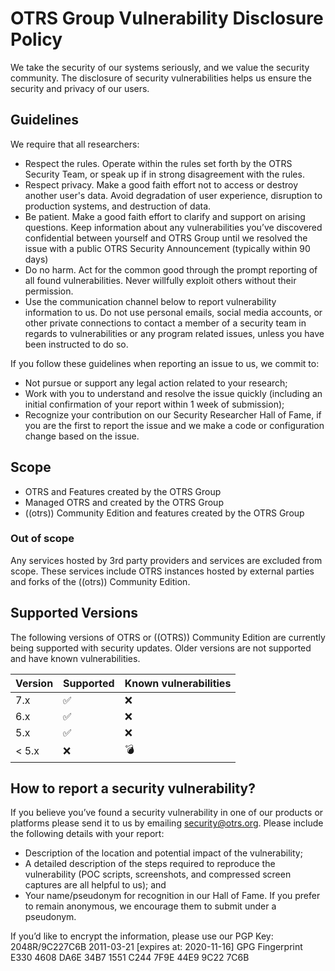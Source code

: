 # OTRS Group Vulnerability Disclosure Policy

We take the security of our systems seriously, and we value the security community. 
The disclosure of security vulnerabilities helps us ensure the security and privacy of our users.

## Guidelines

We require that all researchers:

- Respect the rules. Operate within the rules set forth by the OTRS
Security Team, or speak up if in strong disagreement with the rules.
- Respect privacy. Make a good faith effort not to access or destroy
another user's data. Avoid degradation of user experience, disruption to
production systems, and destruction of data.
- Be patient. Make a good faith effort to clarify and support on
arising questions. Keep information about any vulnerabilities you’ve
discovered confidential between yourself and OTRS Group until we
resolved the issue with a public OTRS Security Announcement (typically
within 90 days)
- Do no harm. Act for the common good through the prompt reporting of
all found vulnerabilities. Never willfully exploit others without their
permission.
- Use the communication channel below to report vulnerability
information to us. Do not use personal emails, social media accounts, or
other private connections to contact a member of a security team in
regards to vulnerabilities or any program related issues, unless you
have been instructed to do so.

If you follow these guidelines when reporting an issue to us, we commit to:
- Not pursue or support any legal action related to your research;
- Work with you to understand and resolve the issue quickly (including
an initial confirmation of your report within 1 week of submission);
- Recognize your contribution on our Security Researcher Hall of Fame,
if you are the first to report the issue and we make a code or
configuration change based on the issue.

## Scope

- OTRS and Features created by the OTRS Group
- Managed OTRS and created by the OTRS Group
- ((otrs)) Community Edition and features created by the OTRS Group

### Out of scope
Any services hosted by 3rd party providers and services are excluded
from scope. These services include OTRS instances hosted by external
parties and forks of the ((otrs)) Community Edition.


## Supported Versions

The following versions of OTRS or ((OTRS)) Community Edition are currently being supported with security updates. 
Older versions are not supported and have known vulnerabilities.

| Version | Supported          | Known vulnerabilities   |
| ------- | ------------------ |------------------------ |
| 7.x     | :white_check_mark: |:x:                      |
| 6.x     | :white_check_mark: |:x:                      |
| 5.x     | :white_check_mark: |:x:                      |
| < 5.x   | :x:                |:bomb:                   |

## How to report a security vulnerability?
If you believe you’ve found a security vulnerability in one of our
products or platforms please send it to us by emailing
security@otrs.org. Please include the following details with your report:

- Description of the location and potential impact of the vulnerability;
- A detailed description of the steps required to reproduce the
vulnerability (POC scripts, screenshots, and compressed screen captures
are all helpful to us); and
- Your name/pseudonym for recognition in our Hall of Fame. If you prefer
to remain anonymous, we encourage them to submit under a pseudonym.

If you’d like to encrypt the information, please use our PGP Key:
2048R/9C227C6B 2011-03-21 [expires at: 2020-11-16]
GPG Fingerprint E330 4608 DA6E 34B7 1551 C244 7F9E 44E9 9C22 7C6B


